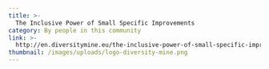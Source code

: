 ```yaml
---
title: >-
  The Inclusive Power of Small Specific Improvements
category: By people in this community
link: >-
  http://en.diversitymine.eu/the-inclusive-power-of-small-specific-improvements/
thumbnail: /images/uploads/logo-diversity-mine.png
---
```


